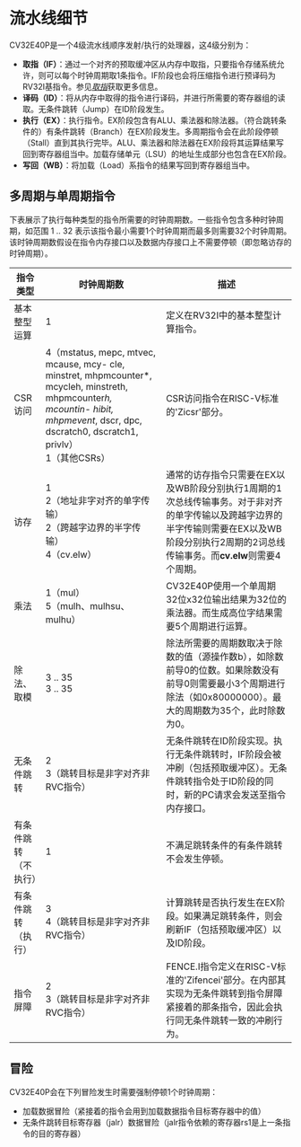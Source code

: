 # 流水线细节

CV32E40P是一个4级流水线顺序发射/执行的处理器，这4级分别为：

- **取指（IF）**：通过一个对齐的预取缓冲区从内存中取指，只要指令存储系统允许，则可以每个时钟周期取1条指令。IF阶段也会将压缩指令进行预译码为RV32I基指令。参见[*取指*]()获取更多信息。
- **译码（ID）**：将从内存中取得的指令进行译码，并进行所需要的寄存器组的读取。无条件跳转（Jump）在ID阶段发生。
- **执行（EX）**：执行指令。EX阶段包含有ALU、乘法器和除法器。（符合跳转条件的）有条件跳转（Branch）在EX阶段发生。多周期指令会在此阶段停顿（Stall）直到其执行完毕。ALU、乘法器和除法器在EX阶段将其运算结果写回到寄存器组当中。加载存储单元（LSU）的地址生成部分也包含在EX阶段。
- **写回（WB）**：将加载（Load）系指令的结果写回到寄存器组当中。



## 多周期与单周期指令

下表展示了执行每种类型的指令所需要的时钟周期数。一些指令包含多种时钟周期，如范围 1 .. 32 表示该指令最小需要1个时钟周期而最多则需要32个时钟周期。该时钟周期数假设在指令内存接口以及数据内存接口上不需要停顿（即忽略访存的时钟周期）。

| 指令类型             | 时钟周期数                                                   | 描述                                                         |
| -------------------- | ------------------------------------------------------------ | ------------------------------------------------------------ |
| 基本整型运算         | 1                                                            | 定义在RV32I中的基本整型计算指令。                            |
| CSR访问              | 4（mstatus, mepc, mtvec, mcause, mcy- cle, minstret, mhpmcounter*, mcycleh, minstreth, mhpmcounter*h, mcountin- hibit, mhpmevent*, dscr, dpc, dscratch0, dscratch1, privlv）<br>1（其他CSRs） | CSR访问指令在RISC-V标准的'Zicsr'部分。                       |
| 访存                 | 1<br>2（地址非字对齐的单字传输）<br>2（跨越字边界的半字传输）<br>4（cv.elw） | 通常的访存指令只需要在EX以及WB阶段分别执行1周期的1次总线传输事务。对于非对齐的单字传输以及跨越字边界的半字传输则需要在EX以及WB阶段分别执行2周期的2词总线传输事务。而**cv.elw**则需要4个周期。 |
| 乘法                 | 1（mul）<br>5（mulh、mulhsu、mulhu）                         | CV32E40P使用一个单周期32位x32位输出结果为32位的乘法器。而生成高位字结果需要5个周期进行运算。 |
| 除法、取模           | 3 .. 35<br>3 .. 35                                           | 除法所需要的周期数取决于除数的值（源操作数b），如除数前导0的位数。如果除数没有前导0则需要最小3个周期进行除法（如0x80000000）。最大的周期数为35个，此时除数为0。 |
| 无条件跳转           | 2<br>3（跳转目标是非字对齐非RVC指令）                        | 无条件跳转在ID阶段实现。执行无条件跳转时，IF阶段会被冲刷（包括预取缓冲区）。无条件跳转指令处于ID阶段的同时，新的PC请求会发送至指令内存接口。 |
| 有条件跳转（不执行） | 1                                                            | 不满足跳转条件的有条件跳转不会发生停顿。                     |
| 有条件跳转（执行）   | 3<br>4（跳转目标是非字对齐非RVC指令）                        | 计算跳转是否执行发生在EX阶段。如果满足跳转条件，则会刷新IF（包括预取缓冲区）以及ID阶段。 |
| 指令屏障             | 2<br>3（跳转目标是非字对齐非RVC指令）                        | FENCE.I指令定义在RISC-V标准的'Zifencei'部分。在内部其实现为无条件跳转到指令屏障紧接着的那条指令，因此会执行同无条件跳转一致的冲刷行为。 |



## 冒险

CV32E40P会在下列冒险发生时需要强制停顿1个时钟周期：

- 加载数据冒险（紧接着的指令会用到加载数据指令目标寄存器中的值）
- 无条件跳转目标寄存器（jalr）数据冒险（jalr指令依赖的寄存器rs1是上一条指令的目的寄存器）